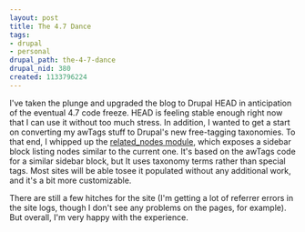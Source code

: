```yaml
--- 
layout: post
title: The 4.7 Dance
tags: 
- drupal
- personal
drupal_path: the-4-7-dance
drupal_nid: 380
created: 1133796224
---
```

I've taken the plunge and upgraded the blog to Drupal HEAD in anticipation of the eventual 4.7 code freeze. HEAD is feeling stable enough right now that I can use it without too much stress. In addition, I wanted to get a start on converting my awTags stuff to Drupal's new free-tagging taxonomies. To that end, I whipped up the <a href="http://drupal.org/node/39822">related_nodes module</a>, which exposes a sidebar block listing nodes similar to the current one. It's based on the awTags code for a similar sidebar block, but It uses taxonomy terms rather than special tags. Most sites will be able tosee it populated without any additional work, and it's a bit more customizable.

There are still a few hitches for the site (I'm getting a lot of referrer errors in the site logs, though I don't see any problems on the pages, for example). But overall, I'm very happy with the experience.
